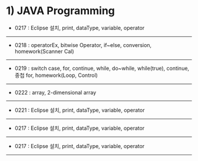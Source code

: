 # 1) JAVA Programming

* 0217 : Eclipse 설치, print, dataType, variable, operator
___ 
* 0218 : operatorEx, bitwise Operator, if~else, conversion, homework(Scanner Cal)
___ 
* 0219 : switch case, for, continue, while, do~while, while(true), continue, 중첩 for, homework(Loop, Control)
___ 
* 0222 : array, 2-dimensional array
___ 
* 0221 : Eclipse 설치, print, dataType, variable, operator
___ 
* 0217 : Eclipse 설치, print, dataType, variable, operator
___ 
* 0217 : Eclipse 설치, print, dataType, variable, operator
___ 

